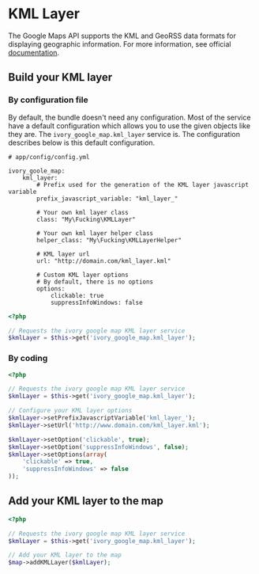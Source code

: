 # KML Layer

The Google Maps API supports the KML and GeoRSS data formats for displaying geographic information. For more
information, see official [documentation](http://code.google.com/apis/maps/documentation/javascript/layers.html#KMLLayers).

## Build your KML layer

### By configuration file

By default, the bundle doesn't need any configuration. Most of the service have a default configuration which allows
you to use the given objects like they are. The ``ivory_google_map.kml_layer`` service is. The configuration describes
below is this default configuration.

```
# app/config/config.yml

ivory_goole_map:
    kml_layer:
        # Prefix used for the generation of the KML layer javascript variable
        prefix_javascript_variable: "kml_layer_"

        # Your own kml layer class
        class: "My\Fucking\KMLLayer"

        # Your own kml layer helper class
        helper_class: "My\Fucking\KMLLayerHelper"

        # KML layer url
        url: "http://domain.com/kml_layer.kml"

        # Custom KML layer options
        # By default, there is no options
        options:
            clickable: true
            suppressInfoWindows: false
```

``` php
<?php

// Requests the ivory google map KML layer service
$kmlLayer = $this->get('ivory_google_map.kml_layer');
```

### By coding

``` php
<?php

// Requests the ivory google map KML layer service
$kmlLayer = $this->get('ivory_google_map.kml_layer');

// Configure your KML layer options
$kmlLayer->setPrefixJavascriptVariable('kml_layer_');
$kmlLayer->setUrl('http://www.domain.com/kml_layer.kml');

$kmlLayer->setOption('clickable', true);
$kmlLayer->setOption('suppressInfoWindows', false);
$kmlLayer->setOptions(array(
    'clickable' => true,
    'suppressInfoWindows' => false
));
```

## Add your KML layer to the map

``` php
<?php

// Requests the ivory google map KML layer service
$kmlLayer = $this->get('ivory_google_map.kml_layer');

// Add your KML layer to the map
$map->addKMLLayer($kmlLayer);
```
